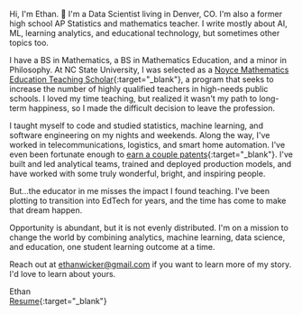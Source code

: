 Hi, I'm Ethan. 👋 I'm a Data Scientist living in Denver, CO.  I'm also a former high school AP Statistics and mathematics teacher.  I write mostly about AI, ML, learning analytics, and educational technology, but sometimes other topics too.

I have a BS in Mathematics, a BS in Mathematics Education, and a minor in Philosophy.  At NC State University, I was selected as a [Noyce Mathematics Education Teaching Scholar](https://www.nsf.gov/awardsearch/showAward?AWD_ID=0733794&HistoricalAwards=false){:target="_blank"}, a program that seeks to increase the number of highly qualified teachers in high-needs public schools.  I loved my time teaching, but realized it wasn't my path to long-term happiness, so I made the difficult decision to leave the profession.

I taught myself to code and studied statistics, machine learning, and software engineering on my nights and weekends.  Along the way, I've worked in telecommunications, logistics, and smart home automation.  I've even been fortunate enough to [earn a couple patents](https://patents.google.com/?inventor=Ethan+Wicker){:target="_blank"}.  I've built and led analytical teams, trained and deployed production models, and have worked with some truly wonderful, bright, and inspiring people.

But...the educator in me misses the impact I found teaching.  I've been plotting to transition into EdTech for years, and the time has come to make that dream happen.  

Opportunity is abundant, but it is not evenly distributed.  I'm on a mission to change the world by combining analytics, machine learning, data science, and education, one student learning outcome at a time.

Reach out at ethanwicker@gmail.com if you want to learn more of my story.  I'd love to learn about yours.

Ethan<br>
[Resume](https://drive.google.com/file/d/1cut1X_NjxkpnEbUiyMSDMutx_wKSjaKq/view?usp=drive_link){:target="_blank"}
